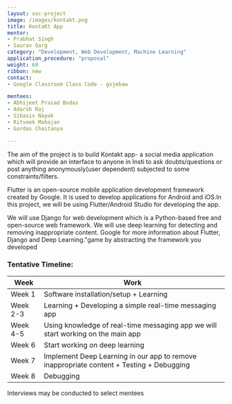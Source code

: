 ```yaml
---
layout: soc-project
image: /images/kontakt.png
title: KontaKt App
mentor: 
- Prabhat Singh
- Saurav Garg
category: "Development, Web Development, Machine Learning"
application_procedure: "proposal"
weight: 69
ribbon: new
contact: 
- Google Classroom Class Code - gvjebaw

mentees:
- Abhijeet Prasad Bodas
- Adarsh Raj
- Sibasis Nayak
- Ritveek Mahajan
- Gardas Chaitanya

---
```


The aim of the project is to build Kontakt app- a social media application which will provide an interface to anyone in Insti to ask doubts/questions or post anything anonymously(user dependent) subjected to some constraints/filters.

<!--break-->

Flutter is an open-source mobile application development framework created by Google. It is used to develop applications for Android and iOS.In this project, we will be using Flutter/Android Studio for developing the app. 

<!--break-->

We will use Django for web development which is a Python-based free and open-source web framework. We will use deep learning for detecting and removing inappropriate content. 
Google for more information about Flutter, Django and Deep Learning."game by abstracting the framework you developed

<!--break-->

### Tentative Timeline:

|Week | Work |
|--- | --- |
| Week 1 | Software installation/setup + Learning |
| Week 2-3 | Learning + Developing a simple real-time messaging app |
| Week 4-5 |  Using knowledge of real-time messaging app we will start working on the main app |
| Week 6 | Start working on deep learning  |
| Week 7 | Implement Deep Learning in our app to remove inappropriate content + Testing + Debugging |
| Week 8 | Debugging |

<!--break-->
Interviews may be conducted to select mentees
